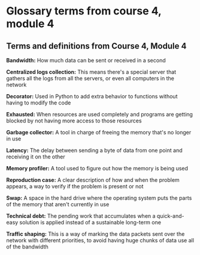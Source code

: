Glossary terms from course 4, module 4
======================================

**Terms and definitions from Course 4, Module 4**
-------------------------------------------------

**Bandwidth:** How much data can be sent or received in a second

**Centralized logs collection:** This means there's a special server that gathers all the logs from all the servers, or even all computers in the network

**Decorator:** Used in Python to add extra behavior to functions without having to modify the code

**Exhausted:** When resources are used completely and programs are getting blocked by not having more access to those resources

**Garbage collector:** A tool in charge of freeing the memory that's no longer in use

**Latency:** The delay between sending a byte of data from one point and receiving it on the other

**Memory profiler:** A tool used to figure out how the memory is being used

**Reproduction case:** A clear description of how and when the problem appears, a way to verify if the problem is present or not

**Swap:** A space in the hard drive where the operating system puts the parts of the memory that aren't currently in use

**Technical debt:** The pending work that accumulates when a quick-and-easy solution is applied instead of a sustainable long-term one

**Traffic shaping:** This is a way of marking the data packets sent over the network with different priorities, to avoid having huge chunks of data use all of the bandwidth
